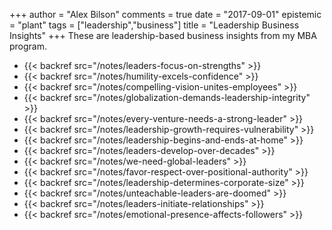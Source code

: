 +++
author = "Alex Bilson"
comments = true
date = "2017-09-01"
epistemic = "plant"
tags = ["leadership","business"]
title = "Leadership Business Insights"
+++
These are leadership-based business insights from my MBA program.

- {{< backref src="/notes/leaders-focus-on-strengths" >}}
- {{< backref src="/notes/humility-excels-confidence" >}}
- {{< backref src="/notes/compelling-vision-unites-employees" >}}
- {{< backref src="/notes/globalization-demands-leadership-integrity" >}}
- {{< backref src="/notes/every-venture-needs-a-strong-leader" >}}
- {{< backref src="/notes/leadership-growth-requires-vulnerability" >}}
- {{< backref src="/notes/leadership-begins-and-ends-at-home" >}}
- {{< backref src="/notes/leaders-develop-over-decades" >}}
- {{< backref src="/notes/we-need-global-leaders" >}}
- {{< backref src="/notes/favor-respect-over-positional-authority" >}}
- {{< backref src="/notes/leadership-determines-corporate-size" >}}
- {{< backref src="/notes/unteachable-leaders-are-doomed" >}}
- {{< backref src="/notes/leaders-initiate-relationships" >}}
- {{< backref src="/notes/emotional-presence-affects-followers" >}}
